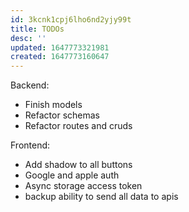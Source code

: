 ```yaml
---
id: 3kcnk1cpj6lho6nd2yjy99t
title: TODOs
desc: ''
updated: 1647773321981
created: 1647773160647
---
```



Backend:

- Finish models
- Refactor schemas
- Refactor routes and cruds



Frontend:

- Add shadow to all buttons
- Google and apple auth
- Async storage access token
- backup ability to send all data to apis
